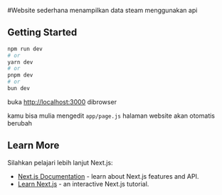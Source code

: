 #Website sederhana menampilkan data steam menggunakan api

## Getting Started

```bash
npm run dev
# or
yarn dev
# or
pnpm dev
# or
bun dev
```

buka [http://localhost:3000](http://localhost:3000) dibrowser

kamu bisa mulia mengedit `app/page.js` halaman website akan otomatis berubah

## Learn More

Silahkan pelajari lebih lanjut Next.js:

- [Next.js Documentation](https://nextjs.org/docs) - learn about Next.js features and API.
- [Learn Next.js](https://nextjs.org/learn) - an interactive Next.js tutorial.



